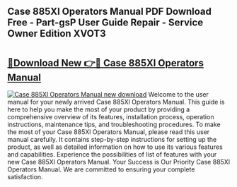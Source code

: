 ## Case 885Xl Operators Manual PDF Download Free - Part-gsP User Guide Repair - Service Owner Edition XVOT3

# <h2><a href="http://bc64689.oget.top/?id=Case+885Xl+Operators+Manual">🔗Download New 👉🔴 Case 885Xl Operators Manual</a></h2>

[![Case 885Xl Operators Manual new download](https://i.imgur.com/5g1atiW.png)](http://bc64689.oget.top/?id=Case+885Xl+Operators+Manual)
Welcome to the user manual for your newly arrived Case 885Xl Operators Manual. This guide is here to help you make the most of your product by providing a comprehensive overview of its features, installation process, operation instructions, maintenance tips, and troubleshooting procedures. To make the most of your Case 885Xl Operators Manual, please read this user manual carefully. It contains step-by-step instructions for setting up the product, as well as detailed information on how to use its various features and capabilities. Experience the possibilities of list of features with your new Case 885Xl Operators Manual. Your Success is Our Priority Case 885Xl Operators Manual. We are committed to ensuring your complete satisfaction.
